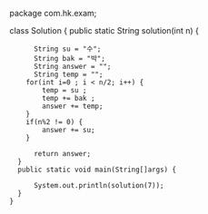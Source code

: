 package com.hk.exam;

class Solution {
	  public static String solution(int n) {
	    
		  String su = "수";
		  String bak = "박";
		  String answer = "";
		  String temp = "";
		for(int i=0 ; i < n/2; i++) {
			temp = su ;
			temp += bak ;
			answer += temp;			
		}
		if(n%2 != 0) {
			answer += su;
		}
		  
	      return answer;
	  }
	  public static void main(String[]args) {
		  
		  System.out.println(solution(7));
	  }
	}
